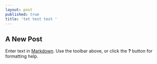 ```yaml
---
layout: post
published: true
title: 'tet test test '
---
```

## A New Post

Enter text in [Markdown](http://daringfireball.net/projects/markdown/). Use the toolbar above, or click the **?** button for formatting help.
